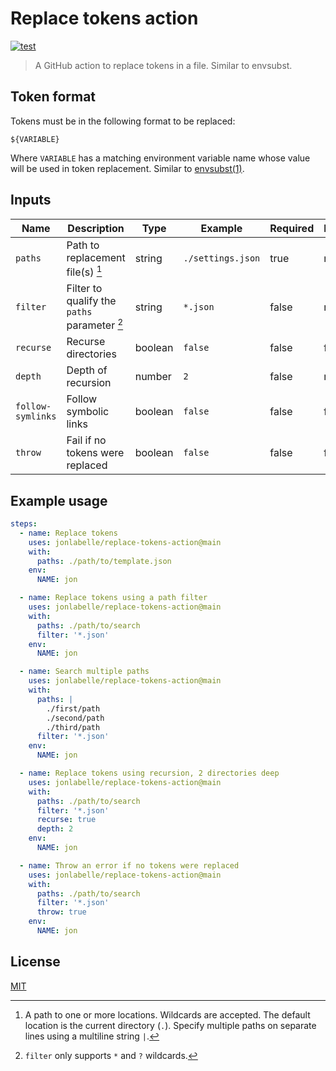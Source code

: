 # Replace tokens action

[![test](https://github.com/jonlabelle/replace-tokens-action/actions/workflows/test.yml/badge.svg)](https://github.com/jonlabelle/replace-tokens-action/actions/workflows/test.yml)

> A GitHub action to replace tokens in a file. Similar to envsubst.

## Token format

Tokens must be in the following format to be replaced:

```console
${VARIABLE}
```

Where `VARIABLE` has a matching environment variable name whose value will be
used in token replacement. Similar to [envsubst\(1\)](https://www.gnu.org/software/gettext/manual/html_node/envsubst-Invocation.html).

## Inputs

| Name              | Description                                  | Type    | Example           | Required | Default |
| ----------------- | -------------------------------------------- | ------- | ----------------- | -------- | ------- |
| `paths`           | Path to replacement file(s) [^1]             | string  | `./settings.json` | true     | none    |
| `filter`          | Filter to qualify the `paths` parameter [^2] | string  | `*.json`          | false    | none    |
| `recurse`         | Recurse directories                          | boolean | `false`           | false    | false   |
| `depth`           | Depth of recursion                           | number  | `2`               | false    | none    |
| `follow-symlinks` | Follow symbolic links                        | boolean | `false`           | false    | false   |
| `throw`           | Fail if no tokens were replaced              | boolean | `false`           | false    | false   |

## Example usage

```yaml
steps:
  - name: Replace tokens
    uses: jonlabelle/replace-tokens-action@main
    with:
      paths: ./path/to/template.json
    env:
      NAME: jon

  - name: Replace tokens using a path filter
    uses: jonlabelle/replace-tokens-action@main
    with:
      paths: ./path/to/search
      filter: '*.json'
    env:
      NAME: jon

  - name: Search multiple paths
    uses: jonlabelle/replace-tokens-action@main
    with:
      paths: |
        ./first/path
        ./second/path
        ./third/path
      filter: '*.json'
    env:
      NAME: jon

  - name: Replace tokens using recursion, 2 directories deep
    uses: jonlabelle/replace-tokens-action@main
    with:
      paths: ./path/to/search
      filter: '*.json'
      recurse: true
      depth: 2
    env:
      NAME: jon

  - name: Throw an error if no tokens were replaced
    uses: jonlabelle/replace-tokens-action@main
    with:
      paths: ./path/to/search
      filter: '*.json'
      throw: true
    env:
      NAME: jon
```

## License

[MIT](LICENSE)

[^1]: A path to one or more locations. Wildcards are accepted. The default location is the current directory (`.`). Specify multiple paths on separate lines using a multiline string `|`.
[^2]: `filter` only supports `*` and `?` wildcards.
